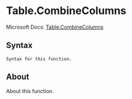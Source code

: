 # Table.CombineColumns

Microsoft Docs: [Table.CombineColumns](https://docs.microsoft.com/en-us/powerquery-m/table-combinecolumns)

## Syntax

```
Syntax for this function.
```

## About

About this function.


